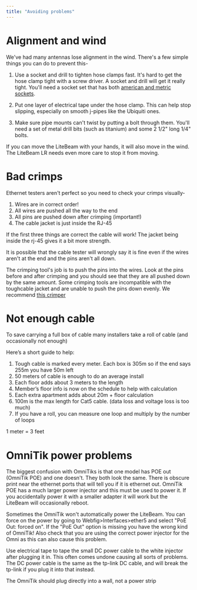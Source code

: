 ```yaml
---
title: "Avoiding problems"
---
```


# Alignment and wind

We've had many antennas lose alignment in the wind. There's a few simple things you can do to prevent this-

1. Use a socket and drill to tighten hose clamps fast. It's hard to get the hose clamp tight with a screw driver. A socket and drill will get it really tight. You'll need a socket set that has both [american and metric sockets](https://www.amazon.com/PANOVOS-Driver-Metric-Socket-Wrench/dp/B01J3O4RYS/ref=sr_1_13?crid=2TECPORUO14Y4).

2. Put one layer of electrical tape under the hose clamp. This can help stop slipping, especially on smooth j-pipes like the Ubiquiti ones.

3. Make sure pipe mounts can't twist by putting a bolt through them. You'll need a set of metal drill bits (such as titanium) and some 2 1/2" long 1/4" bolts.

If you can move the LiteBeam with your hands, it will also move in the wind. The LiteBeam LR needs even more care to stop it from moving.

# Bad crimps

Ethernet testers aren't perfect so you need to check your crimps visually-

1. Wires are in correct order!
2. All wires are pushed all the way to the end
3. All pins are pushed down after crimping (important!)
4. The cable jacket is just inside the RJ-45 

If the first three things are correct the cable will work! The jacket being inside the rj-45 gives it a bit more strength.

It is possible that the cable tester will wrongly say it is fine even if the wires aren't at the end and the pins aren't all down.

The crimping tool's job is to push the pins into the wires. Look at the pins before and after crimping and you should see that they are all pushed down by the same amount. Some crimping tools are incompatible with the toughcable jacket and are unable to push the pins down evenly. We recommend [this crimper](https://www.amazon.com/Platinum-Tools-100054C-Clamshell-EZ-RJPRO)

# Not enough cable

To save carrying a full box of cable many installers take a roll of cable (and occasionally not enough)

Here’s a short guide to help:

1. Tough cable is marked every meter. Each box is 305m so if the end says 255m you have 50m left
2. 50 meters of cable is enough to do an average install
3. Each floor adds about 3 meters to the length
4. Member’s floor info is now on the schedule to help with calculation
5. Each extra apartment adds about 20m + floor calculation
5. 100m is the max length for Cat5 cable. (data loss and voltage loss is too much)
6. If you have a roll, you can measure one loop and multiply by the number of loops

1 meter = 3 feet

# OmniTik power problems

The biggest confusion with OmniTiks is that one model has POE out (OmniTik POE) and one doesn't. They both look the same. There is obscure print near the ethernet ports that will tell you if it is ethernet out. OmniTik POE has a much larger power injector and this must be used to power it. If you accidentally power it with a smaller adapter it will work but the LiteBeam will occasionally reboot.

Sometimes the OmniTik won't automatically power the LiteBeam. You can force on the power by going to Webfig>Interfaces>ether5 and select "PoE Out: forced on". If the "PoE Out" option is missing you have the wrong kind of OmniTik! Also check that you are using the correct power injector for the Omni as this can also cause this problem.

Use electrical tape to tape the small DC power cable to the white injector after plugging it in. This often comes undone causing all sorts of problems. The DC power cable is the same as the tp-link DC cable, and will break the tp-link if you plug it into that instead.

The OmniTik should plug directly into a wall, not a power strip

